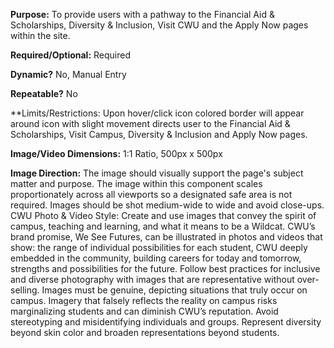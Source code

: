 **Purpose:** To provide users with a pathway to the Financial Aid & Scholarships, Diversity & Inclusion, Visit CWU and the Apply Now pages within the site. 

**Required/Optional:** Required

**Dynamic?** No, Manual Entry

**Repeatable?** No

**Limits/Restrictions: Upon hover/click icon colored border will appear around icon with slight movement directs user to the Financial Aid & Scholarships, Visit Campus, Diversity & Inclusion and Apply Now pages.

**Image/Video Dimensions:** 1:1 Ratio, 500px x 500px

**Image Direction:** The image should visually support the page's subject matter and purpose. The image within this component scales proportionately across all viewports so a designated safe area is not required. Images should be shot medium-wide to wide and avoid close-ups. 
CWU Photo & Video Style: Create and use images that convey the spirit of campus, teaching and learning, and what it means to be a Wildcat. CWU’s brand promise, We See Futures, can be illustrated in photos and videos that show: the range of individual possibilities for each student, CWU deeply embedded in the community, building careers for today and tomorrow, strengths and possibilities for the future. Follow best practices for inclusive and diverse photography with images that are representative without over-selling. Images must be genuine, depicting situations that truly occur on campus. Imagery that falsely reflects the reality on campus risks marginalizing students and can diminish CWU’s reputation. Avoid stereotyping and misidentifying individuals and groups. Represent diversity beyond skin color and broaden representations beyond students.